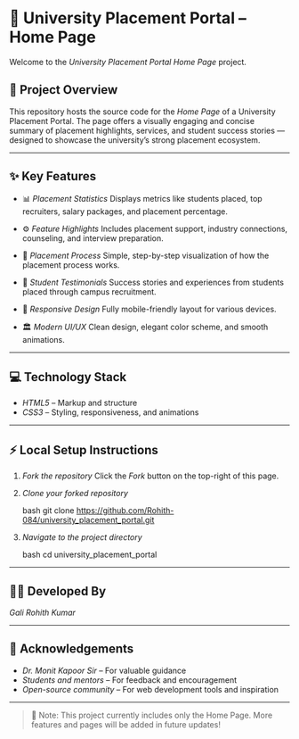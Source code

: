 # 🏫 University Placement Portal – Home Page

Welcome to the *University Placement Portal Home Page* project.

## 🌟 Project Overview

This repository hosts the source code for the *Home Page* of a University Placement Portal.
The page offers a visually engaging and concise summary of placement highlights, services, and student success stories — designed to showcase the university’s strong placement ecosystem.

---

## ✨ Key Features

* 📊 *Placement Statistics*
  Displays metrics like students placed, top recruiters, salary packages, and placement percentage.

* ⚙ *Feature Highlights*
  Includes placement support, industry connections, counseling, and interview preparation.

* 📝 *Placement Process*
  Simple, step-by-step visualization of how the placement process works.

* 💬 *Student Testimonials*
  Success stories and experiences from students placed through campus recruitment.

* 📱 *Responsive Design*
  Fully mobile-friendly layout for various devices.

* 🏛 *Modern UI/UX*
  Clean design, elegant color scheme, and smooth animations.

---

## 💻 Technology Stack

* *HTML5* – Markup and structure
* *CSS3* – Styling, responsiveness, and animations

---

## ⚡ Local Setup Instructions

1. *Fork the repository*
   Click the *Fork* button on the top-right of this page.

2. *Clone your forked repository*

   bash
   git clone https://github.com/Rohith-084/university_placement_portal.git
   

3. *Navigate to the project directory*

   bash
   cd university_placement_portal
   

---

## 🧑‍💻 Developed By

*Gali Rohith Kumar*

---

## 🙏 Acknowledgements

* *Dr. Monit Kapoor Sir* – For valuable guidance
* *Students and mentors* – For feedback and encouragement
* *Open-source community* – For web development tools and inspiration

---

> 📌 Note: This project currently includes only the Home Page. More features and pages will be added in future updates!
